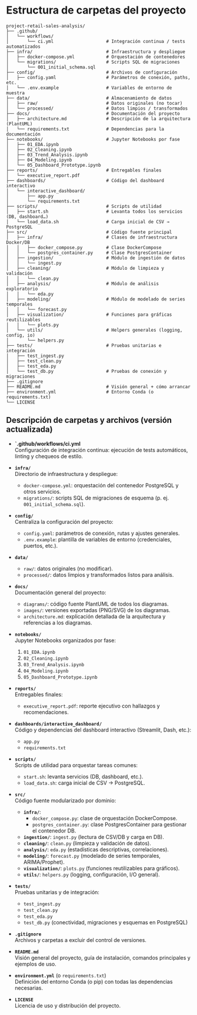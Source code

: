 # Estructura de carpetas del proyecto
```
project-retail-sales-analysis/
├── .github/
│   └── workflows/
│       └── ci.yml                    # Integración continua / tests automatizados
├── infra/                            # Infraestructura y despliegue
│   ├── docker-compose.yml            # Orquestación de contenedores
│   └── migrations/                   # Scripts SQL de migraciones
│       └── 001_initial_schema.sql
├── config/                           # Archivos de configuración
│   ├── config.yaml                   # Parámetros de conexión, paths, etc.
│   └── .env.example                  # Variables de entorno de muestra
├── data/                             # Almacenamiento de datos
│   ├── raw/                          # Datos originales (no tocar)
│   └── processed/                    # Datos limpios / transformados
├── docs/                             # Documentación del proyecto
│   ├── architecture.md               # Descripción de la arquitectura (PlantUML)
│   └── requirements.txt              # Dependencias para la documentación
├── notebooks/                        # Jupyter Notebooks por fase
│   ├── 01_EDA.ipynb
│   ├── 02_Cleaning.ipynb
│   ├── 03_Trend_Analysis.ipynb
│   ├── 04_Modeling.ipynb
│   └── 05_Dashboard_Prototype.ipynb
├── reports/                          # Entregables finales
│   └── executive_report.pdf
├── dashboards/                       # Código del dashboard interactivo
│   └── interactive_dashboard/
│       ├── app.py
│       └── requirements.txt
├── scripts/                          # Scripts de utilidad
│   ├── start.sh                      # Levanta todos los servicios (DB, dashboard…)
│   └── load_data.sh                  # Carga inicial de CSV → PostgreSQL
├── src/                              # Código fuente principal
│   ├── infra/                        # Clases de infraestructura Docker/DB
│   │   ├── docker_compose.py         # Clase DockerCompose
│   │   └── postgres_container.py     # Clase PostgresContainer
│   ├── ingestion/                    # Módulo de ingestión de datos
│   │   └── ingest.py
│   ├── cleaning/                     # Módulo de limpieza y validación
│   │   └── clean.py
│   ├── analysis/                     # Módulo de análisis exploratorio
│   │   └── eda.py
│   ├── modeling/                     # Módulo de modelado de series temporales
│   │   └── forecast.py
│   ├── visualization/                # Funciones para gráficas reutilizables
│   │   └── plots.py
│   └── utils/                        # Helpers generales (logging, config, io)
│       └── helpers.py
├── tests/                            # Pruebas unitarias e integración
│   ├── test_ingest.py
│   ├── test_clean.py
│   ├── test_eda.py
│   └── test_db.py                    # Pruebas de conexión y migraciones
├── .gitignore
├── README.md                         # Visión general + cómo arrancar
├── environment.yml                   # Entorno Conda (o requirements.txt)
└── LICENSE

```

## Descripción de carpetas y archivos (versión actualizada)

- **`.github/workflows/ci.yml**  
  Configuración de integración continua: ejecución de tests automáticos, linting y chequeos de estilo.

- **`infra/`**  
  Directorio de infraestructura y despliegue:  
  - `docker-compose.yml`: orquestación del contenedor PostgreSQL y otros servicios.  
  - `migrations/`: scripts SQL de migraciones de esquema (p. ej. `001_initial_schema.sql`).

- **`config/`**  
  Centraliza la configuración del proyecto:  
  - `config.yaml`: parámetros de conexión, rutas y ajustes generales.  
  - `.env.example`: plantilla de variables de entorno (credenciales, puertos, etc.).

- **`data/`**  
  - `raw/`: datos originales (no modificar).  
  - `processed/`: datos limpios y transformados listos para análisis.

- **`docs/`**  
  Documentación general del proyecto:  
  - `diagrams/`: código fuente PlantUML de todos los diagramas.  
  - `images/`: versiones exportadas (PNG/SVG) de los diagramas.  
  - `architecture.md`: explicación detallada de la arquitectura y referencias a los diagramas.

- **`notebooks/`**  
  Jupyter Notebooks organizados por fase:  
  1. `01_EDA.ipynb`  
  2. `02_Cleaning.ipynb`  
  3. `03_Trend_Analysis.ipynb`  
  4. `04_Modeling.ipynb`  
  5. `05_Dashboard_Prototype.ipynb`

- **`reports/`**  
  Entregables finales:  
  - `executive_report.pdf`: reporte ejecutivo con hallazgos y recomendaciones.

- **`dashboards/interactive_dashboard/`**  
  Código y dependencias del dashboard interactivo (Streamlit, Dash, etc.):  
  - `app.py`  
  - `requirements.txt`

- **`scripts/`**  
  Scripts de utilidad para orquestar tareas comunes:  
  - `start.sh`: levanta servicios (DB, dashboard, etc.).  
  - `load_data.sh`: carga inicial de CSV → PostgreSQL.

- **`src/`**  
  Código fuente modularizado por dominio:  
  - **`infra/`**:  
    - `docker_compose.py`: clase de orquestación DockerCompose.  
    - `postgres_container.py`: clase PostgresContainer para gestionar el contenedor DB.  
  - **`ingestion/`**: `ingest.py` (lectura de CSV/DB y carga en DB).  
  - **`cleaning/`**: `clean.py` (limpieza y validación de datos).  
  - **`analysis/`**: `eda.py` (estadísticas descriptivas, correlaciones).  
  - **`modeling/`**: `forecast.py` (modelado de series temporales, ARIMA/Prophet).  
  - **`visualization/`**: `plots.py` (funciones reutilizables para gráficos).  
  - **`utils/`**: `helpers.py` (logging, configuración, I/O general).

- **`tests/`**  
  Pruebas unitarias y de integración:  
  - `test_ingest.py`  
  - `test_clean.py`  
  - `test_eda.py`  
  - `test_db.py` (conectividad, migraciones y esquemas en PostgreSQL)

- **`.gitignore`**  
  Archivos y carpetas a excluir del control de versiones.

- **`README.md`**  
  Visión general del proyecto, guía de instalación, comandos principales y ejemplos de uso.

- **`environment.yml`** (o `requirements.txt`)  
  Definición del entorno Conda (o pip) con todas las dependencias necesarias.

- **`LICENSE`**  
  Licencia de uso y distribución del proyecto.
